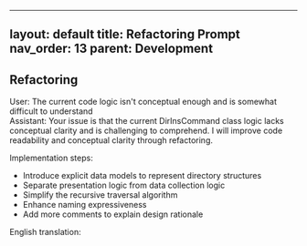 

---
layout: default
title: Refactoring Prompt
nav_order: 13
parent: Development
---

## Refactoring

User: The current code logic isn't conceptual enough and is somewhat difficult to understand  
Assistant: Your issue is that the current DirInsCommand class logic lacks conceptual clarity and is challenging to comprehend. I will improve code readability and conceptual clarity through refactoring.

Implementation steps:
- Introduce explicit data models to represent directory structures
- Separate presentation logic from data collection logic
- Simplify the recursive traversal algorithm
- Enhance naming expressiveness
- Add more comments to explain design rationale

English translation: